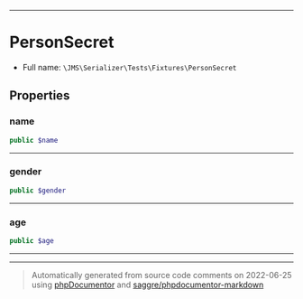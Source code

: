 ***

# PersonSecret

* Full name: `\JMS\Serializer\Tests\Fixtures\PersonSecret`

## Properties

### name

```php
public $name
```

***

### gender

```php
public $gender
```

***

### age

```php
public $age
```

***



***
> Automatically generated from source code comments on 2022-06-25 using [phpDocumentor](http://www.phpdoc.org/) and [saggre/phpdocumentor-markdown](https://github.com/Saggre/phpDocumentor-markdown)
